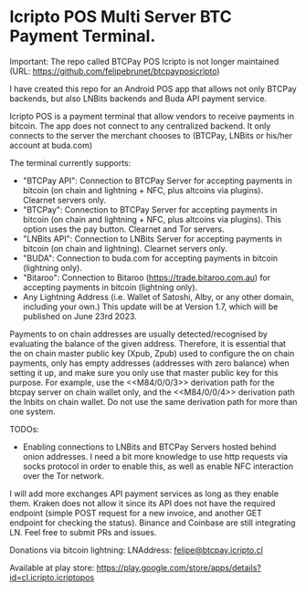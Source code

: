 # Icripto POS Multi Server BTC Payment Terminal.
Important: The repo called BTCPay POS Icripto is not longer maintained (URL: https://github.com/felipebrunet/btcpayposicripto)

I have created this repo for an Android POS app that allows not only BTCPay backends, but also LNBits backends and Buda API payment service.

Icripto POS is a payment terminal that allow vendors to receive payments in bitcoin.
The app does not connect to any centralized backend. 
It only connects to the server the merchant chooses to (BTCPay, LNBits or his/her account at buda.com)

The terminal currently supports:
- "BTCPay API": Connection to BTCPay Server for accepting payments in bitcoin (on chain and lightning + NFC, plus altcoins via plugins). Clearnet servers only.
- "BTCPay": Connection to BTCPay Server for accepting payments in bitcoin (on chain and lightning + NFC, plus altcoins via plugins). This option uses the pay button. Clearnet and Tor servers.
- "LNBits API": Connection to LNBits Server for accepting payments in bitcoin (on chain and lightning). Clearnet servers only.
- "BUDA": Connection to buda.com for accepting payments in bitcoin (lightning only).
- "Bitaroo": Connection to Bitaroo (https://trade.bitaroo.com.au) for accepting payments in bitcoin (lightning only).
- Any Lightning Address (i.e. Wallet of Satoshi, Alby, or any other domain, including your own.) This update will be at Version 1.7, which will be published on June 23rd 2023.

Payments to on chain addresses are usually detected/recognised by evaluating the balance of the given address. Therefore, it is essential that the on chain master public key (Xpub, Zpub) used to configure the on chain payments, only has empty addresses (addresses with zero balance) when setting it up, and make sure you only use that master public key for this purpose.
For example, use the <<M84/0/0/3>> derivation path for the btcpay server on chain wallet only, and the <<M84/0/0/4>> derivation path the lnbits on chain wallet. Do not use the same derivation path for more than one system.

TODOs:
- Enabling connections to LNBits and BTCPay Servers hosted behind onion addresses. I need a bit more knowledge to use http requests via socks protocol in order to enable this, as well as enable NFC interaction over the Tor network.

I will add more exchanges API payment services as long as they enable them.
Kraken does not allow it since its API does not have the required endpoint (simple POST request for a new invoice, and another GET endpoint for checking the status). 
Binance and Coinbase are still integrating LN.
Feel free to submit PRs and issues.

Donations via bitcoin lightning:
LNAddress: felipe@btcpay.icripto.cl

Available at play store:
https://play.google.com/store/apps/details?id=cl.icripto.icriptopos


